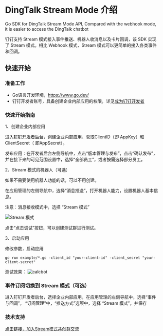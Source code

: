 # DingTalk Stream Mode 介绍

Go SDK for DingTalk Stream Mode API, Compared with the webhook mode, it is easier to access the DingTalk chatbot

钉钉支持 Stream 模式接入事件推送、机器人收消息以及卡片回调，该 SDK 实现了 Stream 模式。相比 Webhook 模式，Stream 模式可以更简单的接入各类事件和回调。

## 快速开始

### 准备工作

* Go语言开发环境，https://www.go.dev/
* 钉钉开发者账号，具备创建企业内部应用的权限，详见[成为钉钉开发者](https://open.dingtalk.com/document/orgapp/become-a-dingtalk-developer)

### 快速开始指南

1、创建企业内部应用

进入[钉钉开发者后台](https://open-dev.dingtalk.com/)，创建企业内部应用，获取ClientID（即 AppKey）和ClientSecret（ 即AppSecret）。

发布应用：在开发者后台左侧导航中，点击“版本管理与发布”，点击“确认发布”，并在接下来的可见范围设置中，选择“全部员工”，或者按需选择部分员工。


2、Stream 模式的机器人（可选）

如果不需要使用机器人功能的话，可以不用创建。

在应用管理的左侧导航中，选择“消息推送”，打开机器人能力，设置机器人基本信息。

注意：消息接收模式中，选择 “Stream 模式”

![Stream 模式](https://img.alicdn.com/imgextra/i3/O1CN01XL4piO1lkYX2F6sW6_!!6000000004857-0-tps-896-522.jpg)

点击“点击调试”按钮，可以创建测试群进行测试。

3、启动应用

修改参数，启动应用
```Shell
go run example/*.go -client_id "your-client-id" -client_secret "your-client-secret"
```

测试效果：
![calcbot](https://img.alicdn.com/imgextra/i1/O1CN0124eJfc29J7aK1Jtzu_!!6000000008046-0-tps-1740-762.jpg)

### 事件订阅切换到 Stream 模式（可选）

进入钉钉开发者后台，选择企业内部应用，在应用管理的左侧导航中，选择“事件与回调”。
“订阅管理”中，“推送方式”选项中，选择 “Stream 模式”，并保存


### 技术支持

[点击链接，加入Stream模式共创群交流](https://open-dingtalk.github.io/developerpedia/docs/explore/support/?via=moon-group)
